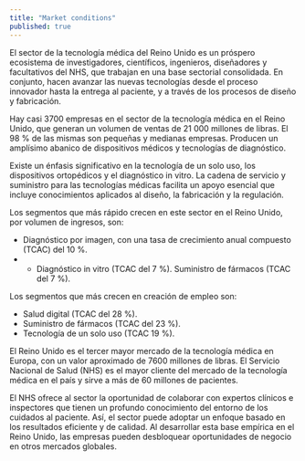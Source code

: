 ```yaml
---
title: "Market conditions"
published: true
---
```

El sector de la tecnología médica del Reino Unido es un próspero ecosistema de investigadores, científicos, ingenieros, diseñadores y facultativos del NHS, que trabajan en una base sectorial consolidada. En conjunto, hacen avanzar las nuevas tecnologías desde el proceso innovador hasta la entrega al paciente, y a través de los procesos de diseño y fabricación.

Hay casi 3700 empresas en el sector de la tecnología médica en el Reino Unido, que generan un volumen de ventas de 21 000 millones de libras. El 98 % de las mismas son pequeñas y medianas empresas. Producen un amplísimo abanico de dispositivos médicos y tecnologías de diagnóstico. 

Existe un énfasis significativo en la tecnología de un solo uso, los dispositivos ortopédicos y el diagnóstico in vitro. La cadena de servicio y suministro para las tecnologías médicas facilita un apoyo esencial que incluye conocimientos aplicados al diseño, la fabricación y la regulación.

Los segmentos que más rápido crecen en este sector en el Reino Unido, por volumen de ingresos, son: 

- Diagnóstico por imagen, con una tasa de crecimiento anual compuesto (TCAC) del 10 %.
- - Diagnóstico in vitro (TCAC del 7 %).
Suministro de fármacos (TCAC del 7 %).

Los segmentos que más crecen en creación de empleo son: 

- Salud digital (TCAC del 28 %).
- Suministro de fármacos (TCAC del 23 %).
- Tecnología de un solo uso (TCAC 19 %).

El Reino Unido es el tercer mayor mercado de la tecnología médica en Europa, con un valor aproximado de 7600 millones de libras.
El Servicio Nacional de Salud (NHS) es el mayor cliente del mercado de la tecnología médica en el país y sirve a más de 60 millones de pacientes.

El NHS ofrece al sector la oportunidad de colaborar con expertos clínicos e inspectores que tienen un profundo conocimiento del entorno de los cuidados al paciente. Así, el sector puede adoptar un enfoque basado en los resultados eficiente y de calidad. Al desarrollar esta base empírica en el Reino Unido, las empresas pueden desbloquear oportunidades de negocio en otros mercados globales.
